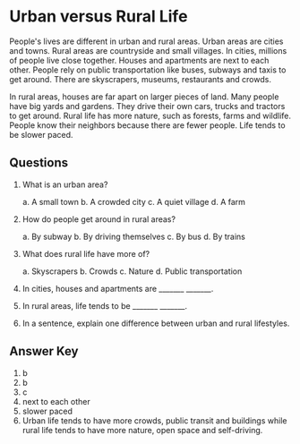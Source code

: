# Urban versus Rural Life

People's lives are different in urban and rural areas. Urban areas are cities and towns. Rural areas are countryside and small villages. In cities, millions of people live close together. Houses and apartments are next to each other. People rely on public transportation like buses, subways and taxis to get around. There are skyscrapers, museums, restaurants and crowds.

In rural areas, houses are far apart on larger pieces of land. Many people have big yards and gardens. They drive their own cars, trucks and tractors to get around. Rural life has more nature, such as forests, farms and wildlife. People know their neighbors because there are fewer people. Life tends to be slower paced.

## Questions

1. What is an urban area?

   a. A small town
   b. A crowded city
   c. A quiet village
   d. A farm

2. How do people get around in rural areas?

   a. By subway
   b. By driving themselves
   c. By bus
   d. By trains

3. What does rural life have more of?

   a. Skyscrapers
   b. Crowds
   c. Nature
   d. Public transportation

4. In cities, houses and apartments are _______ _______.

5. In rural areas, life tends to be _______ _______.

6. In a sentence, explain one difference between urban and rural lifestyles.

## Answer Key

1. b
2. b
3. c
4. next to each other
5. slower paced
6. Urban life tends to have more crowds, public transit and buildings while rural life tends to have more nature, open space and self-driving.
